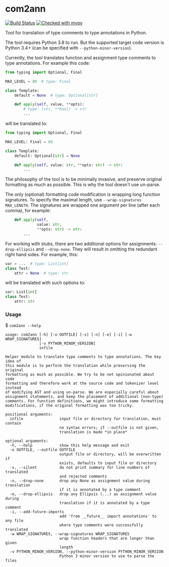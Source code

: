 com2ann
=======

[![Build Status](https://travis-ci.org/ilevkivskyi/com2ann.svg)](https://travis-ci.org/ilevkivskyi/com2ann)
[![Checked with mypy](http://www.mypy-lang.org/static/mypy_badge.svg)](http://mypy-lang.org/)

Tool for translation of type comments to type annotations in Python.

The tool requires Python 3.8 to run. But the supported target code version
is Python 3.4+ (can be specified with `--python-minor-version`).

Currently, the tool translates function and assignment type comments to
type annotations. For example this code:
```python
from typing import Optional, Final

MAX_LEVEL = 80  # type: Final

class Template:
    default = None  # type: Optional[str]

    def apply(self, value, **opts):
        # type: (str, **bool) -> str
        ...
```
will be translated to:
```python
from typing import Optional, Final

MAX_LEVEL: Final = 80

class Template:
    default: Optional[str] = None

    def apply(self, value: str, **opts: str) -> str:
        ...
```

The philosophy of the tool is to be minimally invasive, and preserve original
formatting as much as possible. This is why the tool doesn't use un-parse.

The only (optional) formatting code modification is wrapping long function
signatures. To specify the maximal length, use `--wrap-signatures MAX_LENGTH`.
The signatures are wrapped one argument per line (after each comma), for example:
```python
    def apply(self,
              value: str,
              **opts: str) -> str:
        ...
```

For working with stubs, there are two additional options for assignments:
`--drop-ellipsis` and `--drop-none`. They will result in omitting the redundant
right hand sides. For example, this:
```python
var = ...  # type: List[int]
class Test:
    attr = None  # type: str
```
will be translated with such options to:
```python
var: List[int]
class Test:
    attr: str
```
### Usage
$ `com2ann --help`
```
usage: com2ann [-h] [-o OUTFILE] [-s] [-n] [-e] [-i] [-w WRAP_SIGNATURES]
               [-v PYTHON_MINOR_VERSION]
               infile

Helper module to translate type comments to type annotations. The key idea of
this module is to perform the translation while preserving the original
formatting as much as possible. We try to be not opinionated about code
formatting and therefore work at the source code and tokenizer level instead
of modifying AST and using un-parse. We are especially careful about
assignment statements, and keep the placement of additional (non-type)
comments. For function definitions, we might introduce some formatting
modifications, if the original formatting was too tricky.

positional arguments:
  infile                input file or directory for translation, must contain
                        no syntax errors; if --outfile is not given,
                        translation is made *in place*

optional arguments:
  -h, --help            show this help message and exit
  -o OUTFILE, --outfile OUTFILE
                        output file or directory, will be overwritten if
                        exists, defaults to input file or directory
  -s, --silent          do not print summary for line numbers of translated
                        and rejected comments
  -n, --drop-none       drop any None as assignment value during translation
                        if it is annotated by a type comment
  -e, --drop-ellipsis   drop any Ellipsis (...) as assignment value during
                        translation if it is annotated by a type comment
  -i, --add-future-imports
                        add 'from __future__ import annotations' to any file
                        where type comments were successfully translated
  -w WRAP_SIGNATURES, --wrap-signatures WRAP_SIGNATURES
                        wrap function headers that are longer than given
                        length
  -v PYTHON_MINOR_VERSION, --python-minor-version PYTHON_MINOR_VERSION
                        Python 3 minor version to use to parse the files
```
